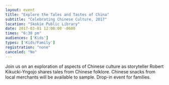 ```yaml
---
layout: event
title: "Explore the Tales and Tastes of China"
subtitle: "Celebrating Chinese Culture, 2017"
location: "Skokie Public Library"
date: 2017-03-01 12:00:00 -0600
times: "6:30 pm"
audiences: ['Kids']
types: ['Kids/Family']
registration: "none"
canceled: "No"
---
```

Join us on an exploration of aspects of Chinese culture as storyteller Robert Kikucki-Yngojo shares tales from Chinese folklore. Chinese snacks from local merchants will be available to sample. Drop-in event for families.
